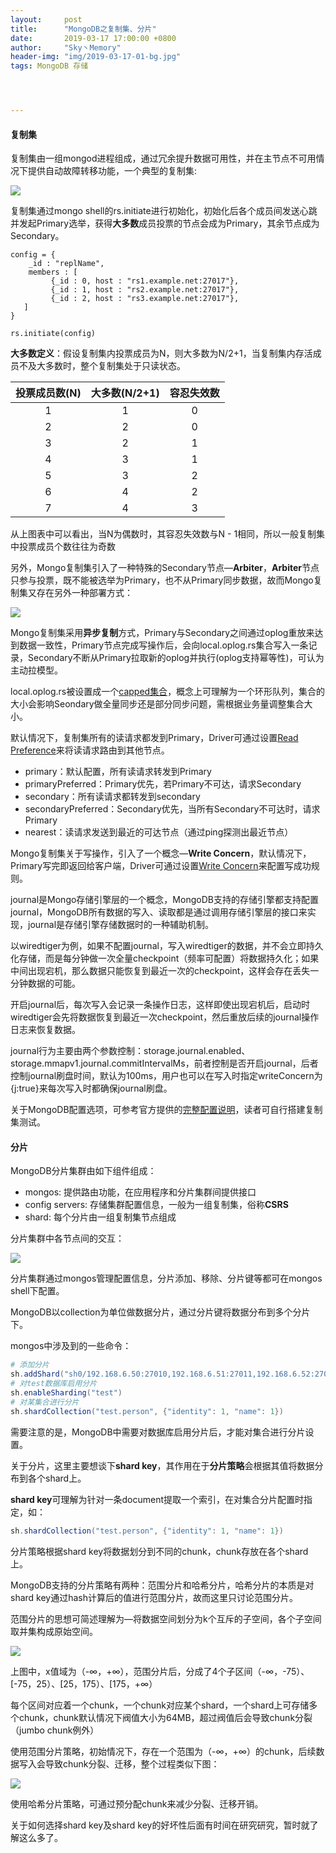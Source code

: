 ```yaml
---
layout:     post
title:      "MongoDB之复制集、分片"
date:       2019-03-17 17:00:00 +0800
author:     "Sky丶Memory"
header-img: "img/2019-03-17-01-bg.jpg"
tags: MongoDB 存储




---
```


#### 复制集

复制集由一组mongod进程组成，通过冗余提升数据可用性，并在主节点不可用情况下提供自动故障转移功能，一个典型的复制集:

![](/img/2019-03-17-01-01.svg)

复制集通过mongo shell的rs.initiate进行初始化，初始化后各个成员间发送心跳并发起Primary选举，获得**大多数**成员投票的节点会成为Primary，其余节点成为Secondary。

```shell
config = {
    _id : "replName",
    members : [
         {_id : 0, host : "rs1.example.net:27017"},
         {_id : 1, host : "rs2.example.net:27017"},
         {_id : 2, host : "rs3.example.net:27017"},
   ]
}

rs.initiate(config)
```

**大多数定义**：假设复制集内投票成员为N，则大多数为N/2+1，当复制集内存活成员不及大多数时，整个复制集处于只读状态。

| **投票成员数(N)** | **大多数(N/2+1)** | 容忍失效数 |
| :---------------: | :---------------: | :--------: |
|         1         |         1         |     0      |
|         2         |         2         |     0      |
|         3         |         2         |     1      |
|         4         |         3         |     1      |
|         5         |         3         |     2      |
|         6         |         4         |     2      |
|         7         |         4         |     3      |

从上图表中可以看出，当N为偶数时，其容忍失效数与N - 1相同，所以一般复制集中投票成员个数往往为奇数

另外，Mongo复制集引入了一种特殊的Secondary节点—**Arbiter**，**Arbiter**节点只参与投票，既不能被选举为Primary，也不从Primary同步数据，故而Mongo复制集又存在另外一种部署方式：

![](/img/2019-03-17-01-02.svg)

Mongo复制集采用**异步复制**方式，Primary与Secondary之间通过oplog重放来达到数据一致性，Primary节点完成写操作后，会向local.oplog.rs集合写入一条记录，Secondary不断从Primary拉取新的oplog并执行(oplog支持幂等性)，可认为主动拉模型。

local.oplog.rs被设置成一个[capped集合](https://docs.mongodb.com/manual/core/capped-collections/)，概念上可理解为一个环形队列，集合的大小会影响Seondary做全量同步还是部分同步问题，需根据业务量调整集合大小。

默认情况下，复制集所有的读请求都发到Primary，Driver可通过设置[Read Preference](https://docs.mongodb.com/manual/core/read-preference/)来将读请求路由到其他节点。

- primary：默认配置，所有读请求转发到Primary
- primaryPreferred：Primary优先，若Primary不可达，请求Secondary
- secondary：所有读请求都转发到secondary
- secondaryPreferred：Secondary优先，当所有Secondary不可达时，请求Primary
- nearest：读请求发送到最近的可达节点（通过ping探测出最近节点）

Mongo复制集关于写操作，引入了一个概念—**Write Concern**，默认情况下，Primary写完即返回给客户端，Driver可通过设置[Write Concern](https://docs.mongodb.com/manual/reference/write-concern/)来配置写成功规则。

journal是Mongo存储引擎层的一个概念，MongoDB支持的存储引擎都支持配置journal，MongoDB所有数据的写入、读取都是通过调用存储引擎层的接口来实现，journal是存储引擎存储数据时的一种辅助机制。

以wiredtiger为例，如果不配置journal，写入wiredtiger的数据，并不会立即持久化存储，而是每分钟做一次全量checkpoint（频率可配置）将数据持久化；如果中间出现宕机，那么数据只能恢复到最近一次的checkpoint，这样会存在丢失一分钟数据的可能。

开启journal后，每次写入会记录一条操作日志，这样即使出现宕机后，启动时wiredtiger会先将数据恢复到最近一次checkpoint，然后重放后续的journal操作日志来恢复数据。

journal行为主要由两个参数控制：storage.journal.enabled、storage.mmapv1.journal.commitIntervalMs，前者控制是否开启journal，后者控制journal刷盘时间，默认为100ms，用户也可以在写入时指定writeConcern为{j:true}来每次写入时都确保journal刷盘。

关于MongoDB配置选项，可参考官方提供的[完整配置说明](https://docs.mongodb.com/manual/reference/configuration-file-settings-command-line-options-mapping/)，读者可自行搭建复制集测试。

#### 分片

MongoDB分片集群由如下组件组成：

- mongos: 提供路由功能，在应用程序和分片集群间提供接口
- config servers: 存储集群配置信息，一般为一组复制集，俗称**CSRS**
- shard: 每个分片由一组复制集节点组成

分片集群中各节点间的交互：

![](/img/2019-03-17-01-03.svg)

分片集群通过mongos管理配置信息，分片添加、移除、分片键等都可在mongos shell下配置。

MongoDB以collection为单位做数据分片，通过分片键将数据分布到多个分片下。

mongos中涉及到的一些命令：

```powershell
# 添加分片
sh.addShard("sh0/192.168.6.50:27010,192.168.6.51:27011,192.168.6.52:27012")
# 对test数据库启用分片
sh.enableSharding("test")
# 对某集合进行分片
sh.shardCollection("test.person", {"identity": 1, "name": 1})
```



需要注意的是，MongoDB中需要对数据库启用分片后，才能对集合进行分片设置。

关于分片，这里主要想谈下**shard key**，其作用在于**分片策略**会根据其值将数据分布到各个shard上。

**shard key**可理解为针对一条document提取一个索引，在对集合分片配置时指定，如：

```powershell
sh.shardCollection("test.person", {"identity": 1, "name": 1})
```

分片策略根据shard key将数据划分到不同的chunk，chunk存放在各个shard上。

MongoDB支持的分片策略有两种：范围分片和哈希分片，哈希分片的本质是对shard key通过hash计算后的值进行范围分片，故而这里只讨论范围分片。

范围分片的思想可简述理解为—将数据空间划分为k个互斥的子空间，各个子空间取并集构成原始空间。

![](/img/2019-03-17-01-04.svg)

上图中，x值域为（-∞，+∞），范围分片后，分成了4个子区间（-∞，-75）、[-75，25）、[25，175）、[175，+∞）

每个区间对应着一个chunk，一个chunk对应某个shard，一个shard上可存储多个chunk，chunk默认情况下阀值大小为64MB，超过阀值后会导致chunk分裂（jumbo chunk例外）

使用范围分片策略，初始情况下，存在一个范围为（-∞，+∞）的chunk，后续数据写入会导致chunk分裂、迁移，整个过程类似下图：

![](/img/2019-03-17-01-05.png)

使用哈希分片策略，可通过预分配chunk来减少分裂、迁移开销。

关于如何选择shard key及shard key的好坏性后面有时间在研究研究，暂时就了解这么多了。